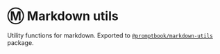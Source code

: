 # Ⓜ Markdown utils

Utility functions for markdown. Exported to [`@promptbook/markdown-utils`](https://www.npmjs.com/package/@promptbook/markdown-utils) package.
